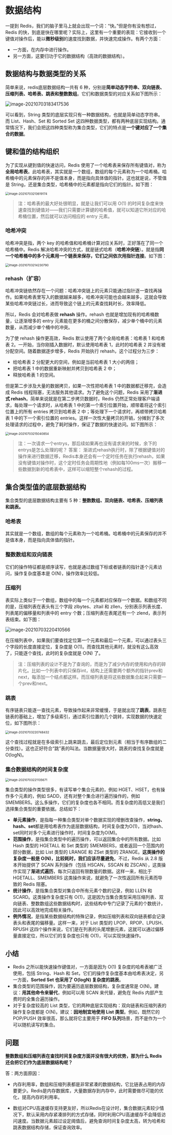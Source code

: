 # 数据结构

一提到 Redis，我们的脑子里马上就会出现一个词：“快。”但是你有没有想过，Redis 的快，到底是快在哪里呢？实际上，这里有一个重要的表现：它接收到一个键值对操作后，能以**微秒级别**的速度找到数据，并快速完成操作。有两个方面：

- 一方面，在内存中进行操作。
- 另一方面，这要归功于它的数据结构（高效的数据结构）。

## 数据结构与数据类型的关系

简单来说，redis底层数据结构一共有 6 种，分别是**简单动态字符串、双向链表、压缩列表、哈希表、跳表和整数数组**。它们和数据类型的对应关系如下图所示：

![image-20210703183417536](.\images\image-20210703183417536.png)

可以看到，String 类型的底层实现只有一种数据结构，也就是简单动态字符串。而 List、Hash、Set 和 Sorted Set 这四种数据类型，都有两种底层实现结构。通常情况下，我们会把这四种类型称为集合类型，它们的特点是**一个键对应了一个集合的数据**。

## 键和值的结构组织

为了实现从键到值的快速访问，Redis 使用了一个哈希表来保存所有键值对，称为**全局哈希表**。此哈希表，其实就是一个数组，数组的每个元素称为一个哈希桶。哈希桶中的元素保存的并不是值本身，而是指向具体值的指针。这也就是说，不管值是 String，还是集合类型，哈希桶中的元素都是指向它们的指针。如下图：

<img src=".\images\image-20210703213619174.png" alt="image-20210703213619174" style="zoom:67%;" />

> 注：哈希表的最大好处很明显，就是让我们可以用 O(1) 的时间复杂度来快速查找到键值对——我们只需要计算键的哈希值，就可以知道它所对应的哈希桶位置，然后就可以访问相应的 entry 元素。

### 哈希冲突

哈希冲突是指，两个 key 的哈希值和哈希桶计算对应关系时，正好落在了同一个哈希桶中。Redis 解决哈希冲突的方式，就是链式哈希（**哈希冲突链**）。就是指**同一个哈希桶中的多个元素用一个链表来保存，它们之间依次用指针连接**。如下图：

<img src=".\images\image-20210703214230790.png" alt="image-20210703214230790" style="zoom:67%;" />

### rehash（扩容）

哈希冲突链依然存在一个问题：哈希冲突链上的元素只能通过指针逐一查找再操作。如果哈希表里写入的数据越来越多，哈希冲突可能也会越来越多，这就会导致某些哈希冲突链过长，进而导致这个链上的元素查找耗时长，效率降低。

所以，Redis 会对哈希表做 **rehash** 操作。rehash 也就是增加现有的哈希桶数量，让逐渐增多的 entry 元素能在更多的桶之间分散保存，减少单个桶中的元素数量，从而减少单个桶中的冲突。

为了使 rehash 操作更高效，Redis 默认使用了两个全局哈希表：哈希表 1 和哈希表 2。一开始，当你刚插入数据时，默认使用哈希表 1，此时的哈希表 2 并没有被分配空间。随着数据逐步增多，Redis 开始执行 rehash，这个过程分为三步：

- 给哈希表 2 分配更大的空间，例如是当前哈希表 1 大小的两倍；
- 把哈希表 1 中的数据重新映射并拷贝到哈希表 2 中；
- 释放哈希表 1 的空间。

但是第二步涉及大量的数据拷贝，如果一次性把哈希表 1 中的数据都迁移完，会造成 Redis 线程阻塞，无法服务其他请求。为了避免这个问题，Redis 采用了**渐进式 rehash**。简单来说就是在第二步拷贝数据时，Redis 仍然正常处理客户端请求，每处理一个请求时，从哈希表 1 中的第一个索引位置开始，顺带着将这个索引位置上的所有 entries 拷贝到哈希表 2 中；等处理下一个请求时，再顺带拷贝哈希表 1 中的下一个索引位置的 entries。这样一次性大量拷贝的开销，分摊到了多次处理请求的过程中，避免了耗时操作，保证了数据的快速访问。如下图所示：

<img src=".\images\image-20210703215040854.png" alt="image-20210703215040854" style="zoom:67%;" />



> 注：一次请求一个entrys，那后续如果再也没有请求来的时候，余下的entrys是怎么处理的呢？ 答案： 渐进式rehash执行时，除了根据键值对的操作来进行数据迁移，Redis本身还会有一个定时任务在执行rehash，如果没有键值对操作时，这个定时任务会周期性地（例如每100ms一次）搬移一些数据到新的哈希表中，这样可以缩短整个rehash的过程。

## 集合类型值的底层数据结构

集合类型的底层数据结构主要有 5 种：**整数数组、双向链表、哈希表、压缩列表和跳表。**

### 哈希表

其实就是一个数组，数组的每个元素称为一个哈希桶。哈希桶中的元素保存的并不是值本身，而是指向具体值的指针。

### 整数数组和双向链表

它们的操作特征都是顺序读写，也就是通过数组下标或者链表的指针逐个元素访问，操作复杂度基本是 O(N)，操作效率比较低。

### 压缩列

表实际上类似于一个数组，数组中的每一个元素都对应保存一个数据。和数组不同的是，压缩列表在表头有三个字段 zlbytes、zltail 和 zllen，分别表示列表长度、列表尾的偏移量和列表中的 entry 个数；压缩列表在表尾还有一个 zlend，表示列表结束。如下图：

![image-20210703220410566](.\images\image-20210703220410566.png)

在压缩列表中，如果我们要查找定位第一个元素和最后一个元素，可以通过表头三个字段的长度直接定位，复杂度是 O(1)。而查找其他元素时，就没有这么高效了，只能逐个查找，此时的复杂度就是 O(N) 了。

> 注：压缩列表的设计不是为了查询的，而是为了减少内存的使用和内存的碎片化。比如一个列表中的只保存int，结构上还需要两个额外的指针prev和next，每添加一个结点都这样。而压缩列表是将这些数据集合起来只需要一个prev和next。

### 跳表

有序链表只能逐一查找元素，导致操作起来非常缓慢，于是就出现了**跳表**。跳表在链表的基础上，增加了多级索引，通过索引位置的几个跳转，实现数据的快速定位，如下图所示：

<img src=".\images\image-20210703220748432.png" alt="image-20210703220748432" style="zoom:67%;" />

这个查找过程就是在多级索引上跳来跳去，最后定位到元素（相当于有序数组的二分查找）。这也正好符合“跳”表的叫法。当数据量很大时，跳表的查找复杂度就是 O(logN)。

### 集合数据结构的时间复杂度

<img src=".\images\image-20210703221135671.png" alt="image-20210703221135671" style="zoom:67%;" />

集合类型的操作类型很多，有读写单个集合元素的，例如 HGET、HSET，也有操作多个元素的，例如 SADD，还有对整个集合进行遍历操作的，例如 SMEMBERS。这么多操作，它们的复杂度也各不相同。而复杂度的高低又是我们选择集合类型的重要依据。总结如下：

- **单元素操作**，是指每一种集合类型对单个数据实现的增删改查操作，**string、hash、set**都是用哈希表作为底层数据结构，时间复杂度为O(1)，当对hash、set同时对多个元素进行操作时，时间复杂度为O(M)。
- **范围操作**，是指集合类型中的遍历操作，可以返回集合中的所有数据。比如 Hash 类型的 HGETALL 和 Set 类型的 SMEMBERS，或者返回一个范围内的部分数据，比如 List 类型的 LRANGE 和 ZSet 类型的 ZRANGE。**这类操作的复杂度一般是 O(N)，比较耗时，我们应该尽量避免**。不过，Redis 从 2.8 版本开始提供了 SCAN 系列操作（包括 HSCAN，SSCAN 和 ZSCAN），这类操作实现了**渐进式遍历**，每次只返回有限数量的数据。这样一来，相比于 HGETALL、SMEMBERS 这类操作来说，就避免了一次性返回所有元素而导致的 Redis 阻塞。
- **统计操作**，是指集合类型对集合中所有元素个数的记录，例如 LLEN 和 SCARD。这类操作复杂度只有 O(1)，这是因为当集合类型采用压缩列表、双向链表、整数数组这些数据结构时，这些结构中专门记录了元素的个数统计，因此可以高效地完成相关操作。
- **例外情况**，是指某些数据结构的特殊记录，例如压缩列表和双向链表都会记录表头和表尾的偏移量。这样一来，对于 List 类型的 LPOP、RPOP、LPUSH、RPUSH 这四个操作来说，它们是在列表的头尾增删元素，这就可以通过偏移量直接定位，所以它们的复杂度也只有 O(1)，可以实现快速操作。

## 小结

- Redis 之所以能快速操作键值对，一方面是因为 O(1) 复杂度的哈希表被广泛使用，包括 String、Hash 和 Set，它们的操作复杂度基本由哈希表决定，另一方面，**Sorted Set 也采用了 O(logN) 复杂度的跳表**。
- 集合类型的范围操作，因为要遍历底层数据结构，复杂度通常是 O(N)。建议：**用其他命令来替代**，例如可以用 SCAN 来代替，避免在 Redis 内部产生费时的全集合遍历操作。
- 对于复杂度较高的 List 类型，它的两种底层实现结构：双向链表和压缩列表的操作复杂度都是 O(N)。建议：**因地制宜地使用 List 类型**。例如，既然它的 POP/PUSH 效率很高，那么就将它主要用于 **FIFO 队列**场景，而不是作为一个可以随机读写的集合。

## 问题

**整数数组和压缩列表在查找时间复杂度方面并没有很大的优势，那为什么 Redis 还会把它们作为底层数据结构呢？**

答：两方面原因：

- 内存利用率，数组和压缩列表都是非常紧凑的数据结构，它比链表占用的内存要更少。Redis是内存数据库，大量数据存到内存中，此时需要做尽可能的优化，提高内存的利用率。 

- 数组对CPU高速缓存支持更友好，所以Redis在设计时，集合数据元素较少情况下，默认采用内存紧凑排列的方式存储，同时利用CPU高速缓存不会降低访问速度。当数据元素超过设定阈值后，避免查询时间复杂度太高，转为哈希和跳表数据结构存储，保证查询效率。

